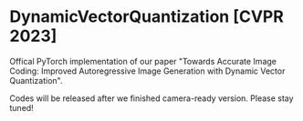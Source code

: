 # DynamicVectorQuantization [CVPR 2023]

Offical PyTorch implementation of our paper "Towards Accurate Image Coding: Improved Autoregressive Image Generation with Dynamic Vector Quantization".

Codes will be released after we finished camera-ready version. Please stay tuned!
